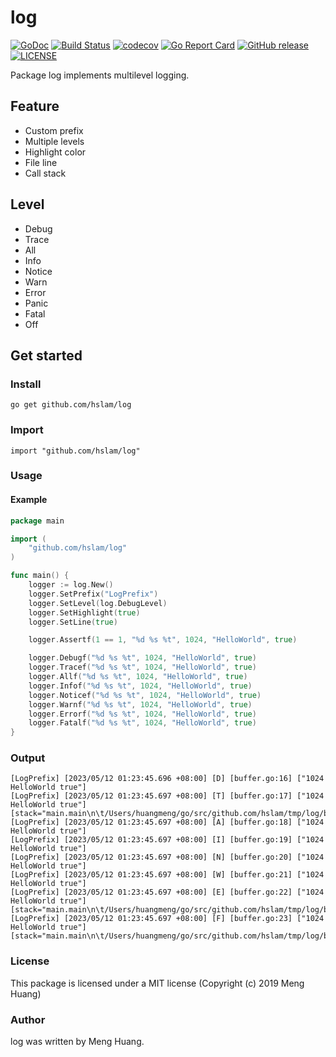 # log
[![GoDoc](https://godoc.org/github.com/hslam/log?status.svg)](https://godoc.org/github.com/hslam/log)
[![Build Status](https://github.com/hslam/log/workflows/build/badge.svg)](https://github.com/hslam/log/actions)
[![codecov](https://codecov.io/gh/hslam/log/branch/master/graph/badge.svg)](https://codecov.io/gh/hslam/log)
[![Go Report Card](https://goreportcard.com/badge/github.com/hslam/log?v=7e100)](https://goreportcard.com/report/github.com/hslam/log)
[![GitHub release](https://img.shields.io/github/release/hslam/log.svg)](https://github.com/hslam/log/releases/latest)
[![LICENSE](https://img.shields.io/github/license/hslam/log.svg?style=flat-square)](https://github.com/hslam/log/blob/master/LICENSE)

Package log implements multilevel logging.

## Feature
* Custom prefix
* Multiple levels
* Highlight color
* File line
* Call stack

## Level
* Debug
* Trace
* All
* Info
* Notice
* Warn
* Error
* Panic
* Fatal
* Off

## Get started

### Install
```
go get github.com/hslam/log
```
### Import
```
import "github.com/hslam/log"
```
### Usage
#### Example
```go
package main

import (
	"github.com/hslam/log"
)

func main() {
	logger := log.New()
	logger.SetPrefix("LogPrefix")
	logger.SetLevel(log.DebugLevel)
	logger.SetHighlight(true)
	logger.SetLine(true)

	logger.Assertf(1 == 1, "%d %s %t", 1024, "HelloWorld", true)

	logger.Debugf("%d %s %t", 1024, "HelloWorld", true)
	logger.Tracef("%d %s %t", 1024, "HelloWorld", true)
	logger.Allf("%d %s %t", 1024, "HelloWorld", true)
	logger.Infof("%d %s %t", 1024, "HelloWorld", true)
	logger.Noticef("%d %s %t", 1024, "HelloWorld", true)
	logger.Warnf("%d %s %t", 1024, "HelloWorld", true)
	logger.Errorf("%d %s %t", 1024, "HelloWorld", true)
	logger.Fatalf("%d %s %t", 1024, "HelloWorld", true)
}
```

### Output
```
[LogPrefix] [2023/05/12 01:23:45.696 +08:00] [D] [buffer.go:16] ["1024 HelloWorld true"]
[LogPrefix] [2023/05/12 01:23:45.697 +08:00] [T] [buffer.go:17] ["1024 HelloWorld true"] [stack="main.main\n\t/Users/huangmeng/go/src/github.com/hslam/tmp/log/buffer.go:17\nruntime.main\n\t/usr/local/go/src/runtime/proc.go:250"]
[LogPrefix] [2023/05/12 01:23:45.697 +08:00] [A] [buffer.go:18] ["1024 HelloWorld true"]
[LogPrefix] [2023/05/12 01:23:45.697 +08:00] [I] [buffer.go:19] ["1024 HelloWorld true"]
[LogPrefix] [2023/05/12 01:23:45.697 +08:00] [N] [buffer.go:20] ["1024 HelloWorld true"]
[LogPrefix] [2023/05/12 01:23:45.697 +08:00] [W] [buffer.go:21] ["1024 HelloWorld true"]
[LogPrefix] [2023/05/12 01:23:45.697 +08:00] [E] [buffer.go:22] ["1024 HelloWorld true"] [stack="main.main\n\t/Users/huangmeng/go/src/github.com/hslam/tmp/log/buffer.go:22\nruntime.main\n\t/usr/local/go/src/runtime/proc.go:250"]
[LogPrefix] [2023/05/12 01:23:45.697 +08:00] [F] [buffer.go:23] ["1024 HelloWorld true"] [stack="main.main\n\t/Users/huangmeng/go/src/github.com/hslam/tmp/log/buffer.go:23\nruntime.main\n\t/usr/local/go/src/runtime/proc.go:250"]
```

### License
This package is licensed under a MIT license (Copyright (c) 2019 Meng Huang)

### Author
log was written by Meng Huang.
